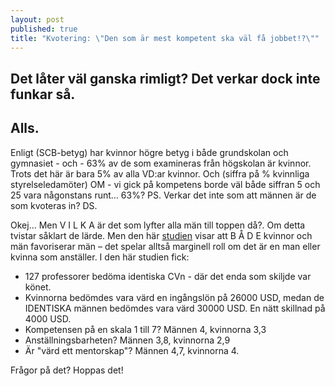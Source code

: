 ```yaml
---
layout: post
published: true
title: "Kvotering: \"Den som är mest kompetent ska väl få jobbet!?\""
---
```





## Det låter väl ganska rimligt? Det verkar dock inte funkar så.
## Alls. 

Enligt (SCB-betyg) har kvinnor högre betyg i både grundskolan och gymnasiet - och - 63% av de som examineras från högskolan är kvinnor. Trots det här är bara 5% av alla VD:ar kvinnor. Och (siffra på % kvinnliga styrelseledamöter) OM - vi gick på kompetens borde väl både siffran 5 och 25 vara någonstans runt... 63%? PS. Verkar det inte som att männen är de som kvoteras in? DS.

Okej... Men V I L K A är det som lyfter alla män till toppen då?. Om detta tvistar såklart de lärde. Men den här [studien](http://www.jstor.org/stable/41763373) visar att B Å D E kvinnor och män favoriserar män – det spelar alltså marginell roll om det är en man eller kvinna som anställer. I den här studien fick:

- 127 professorer bedöma identiska CVn - där det enda som skiljde var könet. 
- Kvinnorna bedömdes vara värd en ingångslön på 26000 USD, medan de IDENTISKA männen bedömdes vara värd 30000 USD. En nätt skillnad på 4000 USD.
- Kompetensen på en skala 1 till 7? Männen 4, kvinnorna 3,3
- Anställningsbarheten? Männen 3,8, kvinnorna 2,9
- Är "värd ett mentorskap"? Männen 4,7, kvinnorna 4.

Frågor på det? Hoppas det!
